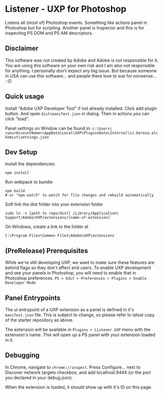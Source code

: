 # Listener - UXP for Photoshop

Listens all (most of) Photoshop events. Something like actions panel in Photoshop but for scripting. Another panel is Inspector and this is for inspecting PS DOM and PS AM descriptors.

## Disclaimer

This software was not created by Adobe and Adobe is not responsible for it. You are using this software on your own risk and I am also not responsible for anything. I personally don't expect any big issue. But because someone in USA can use this software... and people there love to sue for nonsense... :-D 

## Quick usage

Install "Adobe UXP Developer Tool" if not already installed. Click add plugin button. And open `dist\manifest.json` in dialog. Then in actions you can click "load".

Panel settings on Window can be found in: `c:\Users\<yourAccountName>\AppData\Local\UXP\PluginsData\Internal\cz.bereza.alchemist\settings.json`

## Dev Setup

Install the dependencies:

```
npm install
```

Run webpack to bundle

```
npm build
# or "npm watch" to watch for file changes and rebuild automatically
```

Soft link the dist folder into your extension folder

```
sudo ln -s [path to repo/dist] /Library/Application\ Support/Adobe/UXP/extensions/[name-of-extension]
```

On Windows, create a link to the folder at

```
C:\Program Files\Common Files\Adobe\UXP\extensions
```

## (PreRelease) Prerequisites

While we're still developing UXP, we want to make sure these features are behind flags so they don't affect end users. To enable UXP development and see your panels in Photoshop, you will need to enable that in Photoshop preferences.
`PS > Edit > Preferences > Plugins > Enable Developer Mode`

## Panel Entrypoints

The ui entrypoint of a UXP extension as a panel is defined in it's `manifest.json` file. This is subject to change, so please refer to latest copy of the starter repository as above.

The extension will be available in `Plugins > Listener UXP` menu with the extension's name. This will open up a PS panel with your extension loaded in it.


## Debugging

In Chrome, navigate to `chrome://inspect`. Press Configure... next to Discover network targets checkbox, and add localhost:9444 (or the port you declared in your debug.json). 

When the extension is loaded, it should show up with it's ID on this page.
